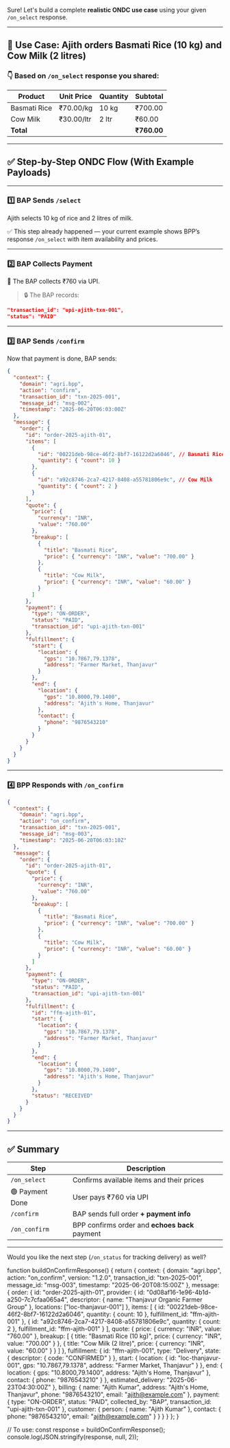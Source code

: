 Sure! Let's build a complete **realistic ONDC use case** using your given `/on_select` response.

---

## 🧾 Use Case: **Ajith orders Basmati Rice (10 kg) and Cow Milk (2 litres)**

### 👇 Based on `/on_select` response you shared:

| Product      | Unit Price | Quantity | Subtotal    |
| ------------ | ---------- | -------- | ----------- |
| Basmati Rice | ₹70.00/kg  | 10 kg    | ₹700.00     |
| Cow Milk     | ₹30.00/ltr | 2 ltr    | ₹60.00      |
| **Total**    |            |          | **₹760.00** |

---

## ✅ Step-by-Step ONDC Flow (With Example Payloads)

---

### **1️⃣ BAP Sends `/select`**

Ajith selects 10 kg of rice and 2 litres of milk.

✅ This step already happened — your current example shows BPP’s response `/on_select` with item availability and prices.

---

### **2️⃣ BAP Collects Payment**

💸 The BAP collects ₹760 via UPI.

> 🔒 The BAP records:

```json
"transaction_id": "upi-ajith-txn-001",
"status": "PAID"
```

---

### **3️⃣ BAP Sends `/confirm`**

Now that payment is done, BAP sends:

```json
{
  "context": {
    "domain": "agri.bpp",
    "action": "confirm",
    "transaction_id": "txn-2025-001",
    "message_id": "msg-002",
    "timestamp": "2025-06-20T06:03:00Z"
  },
  "message": {
    "order": {
      "id": "order-2025-ajith-01",
      "items": [
        {
          "id": "00221deb-98ce-46f2-8bf7-16122d2a6046", // Basmati Rice
          "quantity": { "count": 10 }
        },
        {
          "id": "a92c8746-2ca7-4217-8408-a55781806e9c", // Cow Milk
          "quantity": { "count": 2 }
        }
      ],
      "quote": {
        "price": {
          "currency": "INR",
          "value": "760.00"
        },
        "breakup": [
          {
            "title": "Basmati Rice",
            "price": { "currency": "INR", "value": "700.00" }
          },
          {
            "title": "Cow Milk",
            "price": { "currency": "INR", "value": "60.00" }
          }
        ]
      },
      "payment": {
        "type": "ON-ORDER",
        "status": "PAID",
        "transaction_id": "upi-ajith-txn-001"
      },
      "fulfillment": {
        "start": {
          "location": {
            "gps": "10.7867,79.1378",
            "address": "Farmer Market, Thanjavur"
          }
        },
        "end": {
          "location": {
            "gps": "10.8000,79.1400",
            "address": "Ajith's Home, Thanjavur"
          },
          "contact": {
            "phone": "9876543210"
          }
        }
      }
    }
  }
}
```

---

### **4️⃣ BPP Responds with `/on_confirm`**

```json
{
  "context": {
    "domain": "agri.bpp",
    "action": "on_confirm",
    "transaction_id": "txn-2025-001",
    "message_id": "msg-003",
    "timestamp": "2025-06-20T06:03:10Z"
  },
  "message": {
    "order": {
      "id": "order-2025-ajith-01",
      "quote": {
        "price": {
          "currency": "INR",
          "value": "760.00"
        },
        "breakup": [
          {
            "title": "Basmati Rice",
            "price": { "currency": "INR", "value": "700.00" }
          },
          {
            "title": "Cow Milk",
            "price": { "currency": "INR", "value": "60.00" }
          }
        ]
      },
      "payment": {
        "type": "ON-ORDER",
        "status": "PAID",
        "transaction_id": "upi-ajith-txn-001"
      },
      "fulfillment": {
        "id": "ffm-ajith-01",
        "start": {
          "location": {
            "gps": "10.7867,79.1378",
            "address": "Farmer Market, Thanjavur"
          }
        },
        "end": {
          "location": {
            "gps": "10.8000,79.1400",
            "address": "Ajith's Home, Thanjavur"
          }
        },
        "status": "RECEIVED"
      }
    }
  }
}
```

---

## ✅ Summary

| Step            | Description                                    |
| --------------- | ---------------------------------------------- |
| `/on_select`    | Confirms available items and their prices      |
| 🟢 Payment Done | User pays ₹760 via UPI                         |
| `/confirm`      | BAP sends full order **+ payment info**        |
| `/on_confirm`   | BPP confirms order and **echoes back** payment |

---

Would you like the next step (`/on_status` for tracking delivery) as well?


function buildOnConfirmResponse() {
  return {
    context: {
      domain: "agri.bpp",
      action: "on_confirm",
      version: "1.2.0",
      transaction_id: "txn-2025-001",
      message_id: "msg-003",
      timestamp: "2025-06-20T08:15:00Z"
    },
    message: {
      order: {
        id: "order-2025-ajith-01",
        provider: {
          id: "0d08af16-1e96-4b1d-a250-7c7cfaa065a4",
          descriptor: {
            name: "Thanjavur Organic Farmer Group"
          },
          locations: ["loc-thanjavur-001"]
        },
        items: [
          {
            id: "00221deb-98ce-46f2-8bf7-16122d2a6046",
            quantity: { count: 10 },
            fulfillment_id: "ffm-ajith-001"
          },
          {
            id: "a92c8746-2ca7-4217-8408-a55781806e9c",
            quantity: { count: 2 },
            fulfillment_id: "ffm-ajith-001"
          }
        ],
        quote: {
          price: {
            currency: "INR",
            value: "760.00"
          },
          breakup: [
            {
              title: "Basmati Rice (10 kg)",
              price: {
                currency: "INR",
                value: "700.00"
              }
            },
            {
              title: "Cow Milk (2 litre)",
              price: {
                currency: "INR",
                value: "60.00"
              }
            }
          ]
        },
        fulfillment: {
          id: "ffm-ajith-001",
          type: "Delivery",
          state: {
            descriptor: {
              code: "CONFIRMED"
            }
          },
          start: {
            location: {
              id: "loc-thanjavur-001",
              gps: "10.7867,79.1378",
              address: "Farmer Market, Thanjavur"
            }
          },
          end: {
            location: {
              gps: "10.8000,79.1400",
              address: "Ajith's Home, Thanjavur"
            },
            contact: {
              phone: "9876543210"
            }
          },
          estimated_delivery: "2025-06-23T04:30:00Z"
        },
        billing: {
          name: "Ajith Kumar",
          address: "Ajith's Home, Thanjavur",
          phone: "9876543210",
          email: "ajith@example.com"
        },
        payment: {
          type: "ON-ORDER",
          status: "PAID",
          collected_by: "BAP",
          transaction_id: "upi-ajith-txn-001"
        },
        customer: {
          person: {
            name: "Ajith Kumar"
          },
          contact: {
            phone: "9876543210",
            email: "ajith@example.com"
          }
        }
      }
    }
  };
}

// To use:
const response = buildOnConfirmResponse();
console.log(JSON.stringify(response, null, 2));
